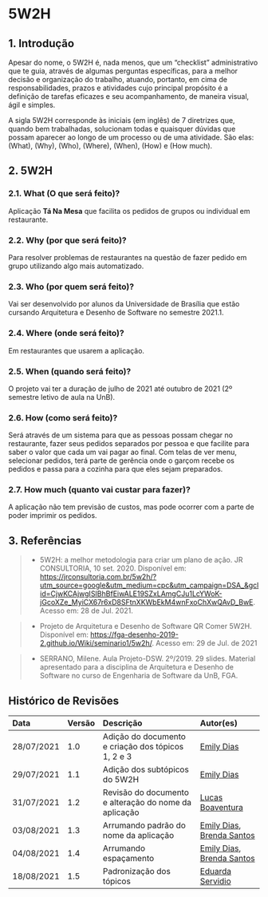 # 5W2H

## 1. Introdução

Apesar do nome, o 5W2H é, nada menos, que um “checklist” administrativo que te guia, através de algumas perguntas específicas, para a melhor decisão e organização do trabalho, atuando, portanto, em cima de responsabilidades, prazos e atividades cujo principal propósito é a definição de tarefas eficazes e seu acompanhamento, de maneira visual, ágil e simples.

A sigla 5W2H corresponde às iniciais (em inglês) de 7 diretrizes que, quando bem trabalhadas, solucionam todas e quaisquer dúvidas que possam aparecer ao longo de um processo ou de uma atividade. São elas: (What), (Why), (Who), (Where), (When), (How) e (How much).

## 2. 5W2H

### 2.1. What (O que será feito)?

Aplicação **Tá Na Mesa** que facilita os pedidos de grupos ou individual em restaurante.

### 2.2. Why (por que será feito)?

Para resolver problemas de restaurantes na questão de fazer pedido em grupo utilizando algo mais automatizado.

### 2.3. Who (por quem será feito)?

Vai ser desenvolvido por alunos da Universidade de Brasília que estão cursando Arquitetura e Desenho de Software no semestre 2021.1.

### 2.4. Where (onde será feito)?

Em restaurantes que usarem a aplicação.

### 2.5. When (quando será feito)?

O projeto vai ter a duração de julho de 2021 até outubro de 2021 (2º semestre letivo de aula na UnB).

### 2.6. How (como será feito)?

Será através de um sistema para que as pessoas possam chegar no restaurante, fazer seus pedidos separados por pessoa e que facilite para saber o valor que cada um vai pagar ao final. Com telas de ver menu, selecionar pedidos, terá parte de gerência onde o garçom recebe os pedidos e passa para a cozinha para que eles sejam preparados.

### 2.7. How much (quanto vai custar para fazer)?

A aplicação não tem previsão de custos, mas pode ocorrer com a parte de poder imprimir os pedidos.

## 3. Referências

> - 5W2H: a melhor metodologia para criar um plano de ação. JR CONSULTORIA, 10 set. 2020. Disponível em: https://jrconsultoria.com.br/5w2h/?utm_source=google&utm_medium=cpc&utm_campaign=DSA_&gclid=CjwKCAjwgISIBhBfEiwALE19SZxLAmgCJu1LcYWoK-jGcoXZe_MyiCX67r6xD8SFtnXKWbEkM4wnFxoChXwQAvD_BwE. Acesso em: 28 de Jul. 2021.

> - Projeto de Arquitetura e Desenho de Software QR Comer 5W2H. Disponível em: https://fga-desenho-2019-2.github.io/Wiki/seminario1/5w2h/. Acesso em: 29 de Jul. de 2021

> - SERRANO, Milene. Aula Projeto-DSW. 2º/2019. 29 slides. Material apresentado para a disciplina de Arquitetura e Desenho de Software no curso de Engenharia de Software da UnB, FGA.

## Histórico de Revisões

| Data       | Versão | Descrição                                             | Autor(es)                                                                                    |
| :--------- | :----- | :---------------------------------------------------- | :------------------------------------------------------------------------------------------- |
| 28/07/2021 | 1.0    | Adição do documento e criação dos tópicos 1, 2 e 3    | [Emily Dias](https://github.com/emysdias)                                                    |
| 29/07/2021 | 1.1    | Adição dos subtópicos do 5W2H                         | [Emily Dias](https://github.com/emysdias)                                                    |
| 31/07/2021 | 1.2    | Revisão do documento e alteração do nome da aplicação | [Lucas Boaventura](https://github.com/lboaventura25)                                         |
| 03/08/2021 | 1.3    | Arrumando padrão do nome da aplicação                 | [Emily Dias](https://github.com/emysdias), [Brenda Santos](https://github.com/brendavsantos) |
| 04/08/2021 | 1.4    | Arrumando espaçamento                                 | [Emily Dias](https://github.com/emysdias), [Brenda Santos](https://github.com/brendavsantos) |
| 18/08/2021 | 1.5    | Padronização dos tópicos                              | [Eduarda Servidio](https://github.com/ServideoEC) |
